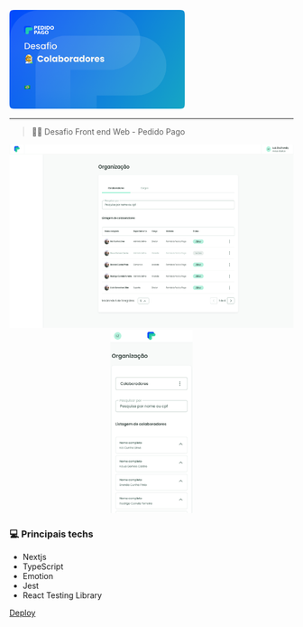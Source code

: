 <div align="left">

<p>
    <img a src=".github/assets/cover.png" alt="Logo do projeto" height="175"/>
</p>

</div>

<hr/>

> 👨‍💻️ Desafio Front end Web - Pedido Pago

<p align="middle" float="left">
    <img src=".github/assets/home.png" alt="Logo do projeto" height="325"/>
    <img src=".github/assets/home-mobile.png" alt="Logo do projeto" height="325"/>
</p>

### 💻 Principais techs

- Nextjs
- TypeScript
- Emotion
- Jest
- React Testing Library

[Deploy](https://challenge-pedido-pago-ten.vercel.app/)
